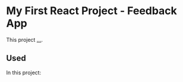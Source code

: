 # My First React Project - Feedback App

This project  [...](https://github.com/...).

## Used 

In this project:


